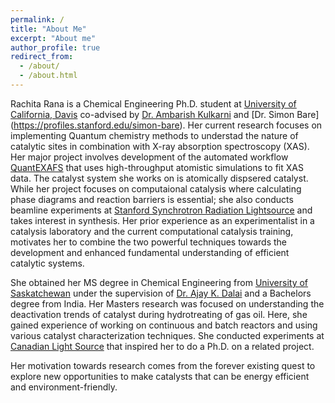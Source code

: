 ```yaml
---
permalink: /
title: "About Me"
excerpt: "About me"
author_profile: true
redirect_from: 
  - /about/
  - /about.html
---
```


Rachita Rana is a Chemical Engineering Ph.D. student at [University of California, Davis](https://che.engineering.ucdavis.edu/) co-advised by [Dr. Ambarish Kulkarni](https://kulkarni.sf.ucdavis.edu/) and [Dr. Simon Bare] (https://profiles.stanford.edu/simon-bare). Her current research focuses on implementing Quantum chemistry methods to understad the nature of catalytic sites in combination with X-ray absorption spectroscopy (XAS). Her major project involves development of the automated workflow [QuantEXAFS](https://github.com/kul-group/QuantEXAFS) that uses high-throughput atomistic simulations to fit XAS data. The catalyst system she works on is atomically dispsered catalyst. While her project focuses on computaional catalysis where calculating phase diagrams and reaction barriers is essential; she also conducts beamline experiments at [Stanford Synchrotron Radiation Lightsource](https://www-ssrl.slac.stanford.edu/) and takes interest in synthesis. Her prior experience as an experimentalist in a catalysis laboratory and the current computational catalysis training, motivates her to combine the two powerful techniques towards the development and enhanced fundamental understanding of efficient catalytic systems.  

She obtained her MS degree in Chemical Engineering from [University of Saskatchewan](https://engineering.usask.ca/departments/cbe.php#AbouttheDepartment) under the supervision of [Dr. Ajay K. Dalai](https://engineering.usask.ca/people/cbe/dalai,ajay.php#research_areas) and a Bachelors degree from India. Her Masters research was focused on understanding the deactivation trends of catalyst during hydrotreating of gas oil. Here, she gained experience of working on continuous and batch reactors and using various catalyst characterization techniques. She conducted experiments at [Canadian Light Source](https://www.lightsource.ca/index.php) that inspired her to do a Ph.D. on a related project.

Her motivation towards research comes from the forever existing quest to explore new opportunities to make catalysts that can be energy efficient and environment-friendly. 
